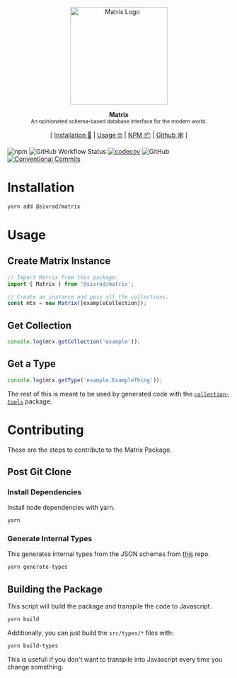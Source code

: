 <p align="center"><img height="220px" src="https://i.imgur.com/UMHxlIV.png" alt="Matrix Logo" /><p>

<p align="center">
  <strong>Matrix</strong><br />
  <sub>An opinionated schema-based database interface for the modern world.</sub>
</p>

<p align="center">
  [ <a href="#installation">Installation 💾</a> | <a href="#usage">Usage 🤓</a> | <a href="https://www.npmjs.com/package/@sivrad/PACKAGE_NAME">NPM 📦</a> | <a href="https://github.com/sivrad/readme-template">Github 🕸</a> ]
</p>

![npm](https://img.shields.io/npm/v/@sivrad/matrix)
![GitHub Workflow Status](https://img.shields.io/github/workflow/status/sivrad/matrix/CI)
[![codecov](https://codecov.io/gh/sivrad/matrix/branch/main/graph/badge.svg?token=UiJ4feXPzs)](https://codecov.io/gh/sivrad/matrix)
![GitHub](https://img.shields.io/github/license/sivrad/matrix)
[![Conventional Commits](https://img.shields.io/badge/Conventional%20Commits-1.0.0-yellow.svg)](https://conventionalcommits.org)

# Installation

```sh
yarn add @sivrad/matrix
```

# Usage

## Create Matrix Instance

```typescript
// Import Matrix from this package.
import { Matrix } from '@sivrad/matrix';

// Create an instance and pass all the collections.
const mtx = new Matrix([exampleCollection]);
```

## Get Collection

```typescript
console.log(mtx.getCollection('example'));
```

## Get a Type

```typescript
console.log(mtx.getType('example.ExampleThing'));
```

The rest of this is meant to be used by generated code with the [`collection-tools`](https://github.com/sivrad/matrix-collection-tools) package.

# Contributing

These are the steps to contribute to the Matrix Package.

## Post Git Clone

### Install Dependencies

Install node dependencies with yarn.

```sh
yarn
```

### Generate Internal Types

This generates internal types from the JSON schemas from [this](https://github.com/sivrad/matrix-schema) repo.

```sh
yarn generate-types
```

## Building the Package

This script will build the package and transpile the code to Javascript.

```sh
yarn build
```

Additionally, you can just build the `src/types/*` files with:

```sh
yarn build-types
```

This is usefull if you don't want to transpile into Javascript every time you change something.
